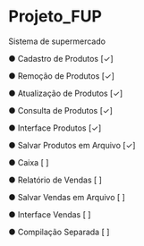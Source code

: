 # Projeto_FUP
Sistema de supermercado

 ● Cadastro de Produtos [✓]

 ● Remoção de Produtos [✓]

 ● Atualização de Produtos [✓]

 ● Consulta de Produtos [✓]

 ● Interface Produtos [✓]

 ● Salvar Produtos em Arquivo [✓]

 ● Caixa [ ]

 ● Relatório de Vendas [ ]

 ● Salvar Vendas em Arquivo [ ]

 ● Interface Vendas [ ]

 ● Compilação Separada [ ]
 
